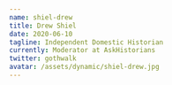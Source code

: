 ```yaml
---
name: shiel-drew
title: Drew Shiel
date: 2020-06-10
tagline: Independent Domestic Historian
currently: Moderator at AskHistorians
twitter: gothwalk
avatar: /assets/dynamic/shiel-drew.jpg
---
```

